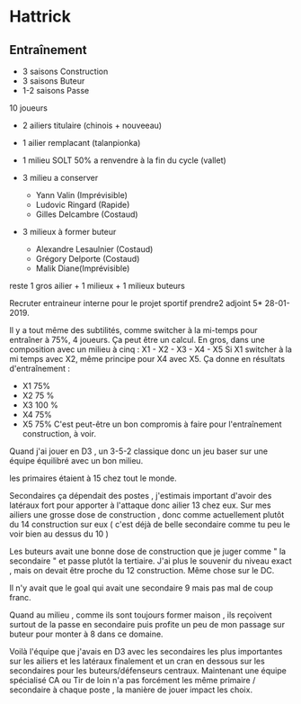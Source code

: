# Hattrick

## Entraînement

- 3 saisons Construction
- 3 saisons Buteur
- 1-2 saisons Passe


10 joueurs
- 2 ailiers titulaire (chinois + nouveeau)
- 1 ailier remplacant  (talanpionka)
- 1 milieu SOLT 50% a renvendre à la fin du cycle (vallet)

- 3 milieu a conserver
    - Yann Valin (Imprévisible)
    - Ludovic Ringard (Rapide)
    - Gilles Delcambre (Costaud)
- 3 milieux à former buteur
    - Alexandre Lesaulnier (Costaud)
    - Grégory Delporte (Costaud)
    - Malik Diane(Imprévisible)

reste 1 gros ailier +  1 milieux + 1 milieux buteurs

Recruter entraineur interne pour le projet sportif
prendre2 adjoint 5* 28-01-2019.

Il y a tout même des subtilités, comme switcher à la mi-temps pour entraîner à 75%, 4 joueurs.
Ça peut être un calcul.
En gros, dans une composition avec un milieu à cinq :
X1 - X2 - X3 - X4 - X5
Si X1 switcher à la mi temps avec X2, même principe pour X4 avec X5.
Ça donne en résultats d'entraînement :
- X1 75%
- X2 75 %
- X3 100 %
- X4 75%
- X5 75%
C'est peut-être un bon compromis à faire pour l'entraînement construction, à voir.

Quand j'ai jouer en D3 , un 3-5-2 classique donc un jeu baser sur une équipe équilibré avec un bon milieu.

les primaires étaient à 15 chez tout le monde.

Secondaires ça dépendait des postes , j'estimais important d'avoir des latéraux fort pour apporter à l'attaque donc ailier 13 chez eux. Sur mes ailiers une grosse dose de construction , donc comme actuellement plutôt du 14 construction sur eux ( c'est déjà de belle secondaire comme tu peu le voir bien au dessus du 10 )

Les buteurs avait une bonne dose de construction que je juger comme " la secondaire " et passe plutôt la tertiaire. J'ai plus le souvenir du niveau exact , mais on devait être proche du 12 construction. Même chose sur le DC.

Il n'y avait que le goal qui avait une secondaire 9 mais pas mal de coup franc.

Quand au milieu , comme ils sont toujours former maison , ils reçoivent surtout de la passe en secondaire puis profite un peu de mon passage sur buteur pour monter à 8 dans ce domaine.

Voilà l'équipe que j'avais en D3 avec les secondaires les plus importantes sur les ailiers et les latéraux finalement et un cran en dessous sur les secondaires pour les buteurs/défenseurs centraux. Maintenant une équipe spécialisé CA ou Tir de loin n'a pas forcément les même primaire / secondaire à chaque poste , la manière de jouer impact les choix.
